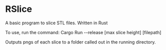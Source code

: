 # RSlice
A basic program to slice STL files.
Written in Rust

To use, run the command: Cargo Run --release [max slice height] [filepath]

Outputs pngs of each slice to a folder called out in the running directory.
